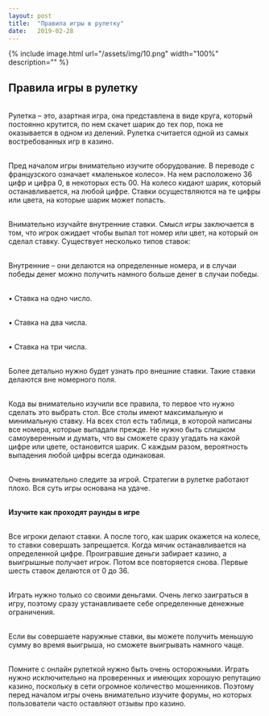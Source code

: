 ```yaml
---
layout: post
title:  "Правила игры в рулетку"
date:   2019-02-28
---
```


{% include image.html url="/assets/img/10.png" width="100%" description="" %}


## Правила игры в рулетку

<br>Рулетка – это, азартная игра, она представлена в виде круга, который постоянно крутится, по нем скачет шарик до тех пор, пока не оказывается в одном из делений. Рулетка считается одной из самых востребованных игр в казино.

<br>Пред началом игры внимательно изучите оборудование. В переводе с французского означает «маленькое колесо». На нем расположено 36 цифр и цифра 0, в некоторых есть 00. На колесо кидают шарик, который останавливается, на любой цифре. Ставки осуществляются на те цифры или цвета, на которые шарик может попасть.

<br>Внимательно изучайте внутренние ставки. Смысл игры заключается в том, что игрок ожидает чтобы выпал тот номер или цвет, на который он сделал ставку. Существует несколько типов ставок:

<br>Внутренние – они делаются на определенные номера, и в случаи победы денег можно получить намного больше денег в случаи победы.

<br>•	Ставка на одно число.

<br>•	Ставка на два числа.

<br>•	Ставка на три числа.

<br>Более детально нужно будет узнать про внешние ставки. Такие ставки делаются вне номерного поля.

<br>Кода вы внимательно изучили все правила, то первое что нужно сделать это выбрать стол. Все столы имеют максимальную и минимальную ставку. На всех стол есть таблица, в которой написаны все номера, которые выпадали прежде. Не нужно быть слишком самоуверенным и думать, что вы сможете сразу угадать на какой цифре или цвете, остановится шарик. С каждым разом, вероятность выпадения любой цифры всегда одинаковая.

<br>Очень внимательно следите за игрой. Стратегии в рулетке работают плохо. Вся суть игры основана на удаче.

<br><strong>Изучите как проходят раунды в игре</strong>

<br>Все игроки делают ставки. А после того, как шарик окажется на колесе, то ставки совершать запрещается.  Когда мячик останавливается на определенной цифре. Проигравшие деньги забирает казино, а выигрышные получает игрок. Потом все повторяется снова. Первые шесть ставок делаются от 0 до 36.

<br>Играть нужно только со своими деньгами. Очень легко заиграться в игру, поэтому сразу устанавливаете себе определенные денежные ограничения.

<br>Если вы совершаете наружные ставки, вы можете получить меньшую сумму во время выигрыша, но сможете выигрывать намного чаще.

<br>Помните с онлайн рулеткой нужно быть очень осторожными. Играть нужно исключительно на проверенных и имеющих хорошую репутацию казино, поскольку в сети огромное количество мошенников. Поэтому перед началом игры очень внимательно изучите форумы, но которых пользователи часто оставляют отзывы про казино.

